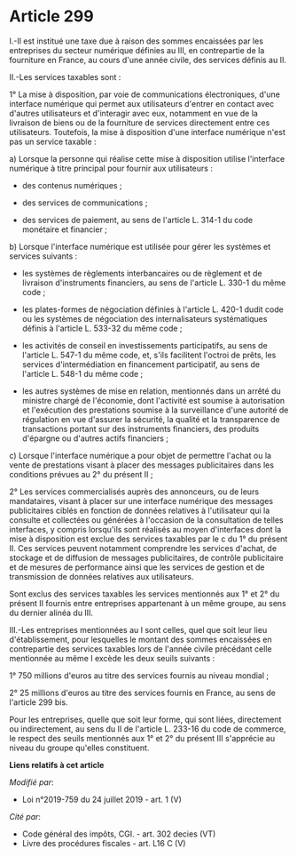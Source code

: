 # Article 299

I.-Il est institué une taxe due à raison des sommes encaissées par les entreprises du secteur numérique définies au III, en
contrepartie de la fourniture en France, au cours d'une année civile, des services définis au II.

II.-Les services taxables sont :

1° La mise à disposition, par voie de communications électroniques, d'une interface numérique qui permet aux utilisateurs
d'entrer en contact avec d'autres utilisateurs et d'interagir avec eux, notamment en vue de la livraison de biens ou de la
fourniture de services directement entre ces utilisateurs. Toutefois, la mise à disposition d'une interface numérique n'est
pas un service taxable :

a) Lorsque la personne qui réalise cette mise à disposition utilise l'interface numérique à titre principal pour fournir aux
utilisateurs :

- des contenus numériques ;

- des services de communications ;

- des services de paiement, au sens de l'article L. 314-1 du code monétaire et financier ;

b) Lorsque l'interface numérique est utilisée pour gérer les systèmes et services suivants :

- les systèmes de règlements interbancaires ou de règlement et de livraison d'instruments financiers, au sens de l'article L.
330-1 du même code ;

- les plates-formes de négociation définies à l'article L. 420-1 dudit code ou les systèmes de négociation des
internalisateurs systématiques définis à l'article L. 533-32 du même code ;

- les activités de conseil en investissements participatifs, au sens de l'article L. 547-1 du même code, et, s'ils facilitent
l'octroi de prêts, les services d'intermédiation en financement participatif, au sens de l'article L. 548-1 du même code ;

- les autres systèmes de mise en relation, mentionnés dans un arrêté du ministre chargé de l'économie, dont l'activité est
soumise à autorisation et l'exécution des prestations soumise à la surveillance d'une autorité de régulation en vue d'assurer
la sécurité, la qualité et la transparence de transactions portant sur des instruments financiers, des produits d'épargne ou
d'autres actifs financiers ;

c) Lorsque l'interface numérique a pour objet de permettre l'achat ou la vente de prestations visant à placer des messages
publicitaires dans les conditions prévues au 2° du présent II ;

2° Les services commercialisés auprès des annonceurs, ou de leurs mandataires, visant à placer sur une interface numérique
des messages publicitaires ciblés en fonction de données relatives à l'utilisateur qui la consulte et collectées ou générées
à l'occasion de la consultation de telles interfaces, y compris lorsqu'ils sont réalisés au moyen d'interfaces dont la mise à
disposition est exclue des services taxables par le c du 1° du présent II. Ces services peuvent notamment comprendre les
services d'achat, de stockage et de diffusion de messages publicitaires, de contrôle publicitaire et de mesures de
performance ainsi que les services de gestion et de transmission de données relatives aux utilisateurs.

Sont exclus des services taxables les services mentionnés aux 1° et 2° du présent II fournis entre entreprises appartenant à
un même groupe, au sens du dernier alinéa du III.

III.-Les entreprises mentionnées au I sont celles, quel que soit leur lieu d'établissement, pour lesquelles le montant des
sommes encaissées en contrepartie des services taxables lors de l'année civile précédant celle mentionnée au même I excède
les deux seuils suivants :

1° 750 millions d'euros au titre des services fournis au niveau mondial ;

2° 25 millions d'euros au titre des services fournis en France, au sens de l'article 299 bis.

Pour les entreprises, quelle que soit leur forme, qui sont liées, directement ou indirectement, au sens du II de l'article L.
233-16 du code de commerce, le respect des seuils mentionnés aux 1° et 2° du présent III s'apprécie au niveau du groupe
qu'elles constituent.

**Liens relatifs à cet article**

_Modifié par_:

  - Loi n°2019-759 du 24 juillet 2019 - art. 1 (V)

_Cité par_:

  - Code général des impôts, CGI. - art. 302 decies (VT)
  - Livre des procédures fiscales - art. L16 C (V)
